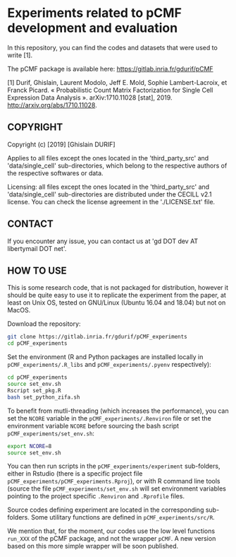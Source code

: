# Experiments related to pCMF development and evaluation

In this repository, you can find the codes and datasets that were used to write [1].

The pCMF package is available here: <https://gitlab.inria.fr/gdurif/pCMF>


[1] Durif, Ghislain, Laurent Modolo, Jeff E. Mold, Sophie Lambert-Lacroix, et Franck Picard. « Probabilistic Count Matrix Factorization for Single Cell Expression Data Analysis ». arXiv:1710.11028 [stat], 2019. http://arxiv.org/abs/1710.11028.


## COPYRIGHT

Copyright (c) [2019] [Ghislain DURIF] 

Applies to all files except the ones located in the 'third_party_src' and 'data/single_cell' 
sub-directories, which belong to the respective authors of the respective softwares 
or data.

Licensing: all files except the ones located in the 'third_party_src' and 'data/single_cell' 
sub-directories are distributed under the CECILL v2.1 license. You can check the license 
agreement in the './LICENSE.txt' file.


## CONTACT

If you encounter any issue, you can contact us at 'gd DOT dev AT libertymail DOT net'.


## HOW TO USE

This is some research code, that is not packaged for distribution, however it should be quite easy to use it to replicate the experiment from the paper, at least on Unix OS, tested on GNU/Linux (Ubuntu 16.04 and 18.04) but not on MacOS.

Download the repository:
```bash
git clone https://gitlab.inria.fr/gdurif/pCMF_experiments
cd pCMF_experiments
```

Set the environment (R and Python packages are installed locally in `pCMF_experiments/.R_libs` and `pCMF_experiments/.pyenv` respectively):
```bash
cd pCMF_experiments
source set_env.sh
Rscript set_pkg.R
bash set_python_zifa.sh
```

To benefit from mutli-threading (which increases the performance), you can set the `NCORE` variable in the `pCMF_experiments/.Renviron` file or set the environment variable `NCORE` before sourcing the bash script `pCMF_experiments/set_env.sh`:
```bash
export NCORE=8
source set_env.sh
```

You can then run scripts in the `pCMF_experiments/experiment` sub-folders, either in Rstudio (there is a specific project file `pCMF_experiments/pCMF_experiments.Rproj`), or with R command line tools (source the file `pCMF_experiments/set_env.sh` will set environment variables pointing to the project specific `.Renviron` and `.Rprofile` files.

Source codes defining experiment are located in the corresponding sub-folders. Some utilitary functions are defined in `pCMF_experiments/src/R`.

We mention that, for the moment, our codes use the low level functions `run_XXX` of the pCMF package, and not the wrapper `pCMF`. A new version based on this more simple wrapper will be soon published.
